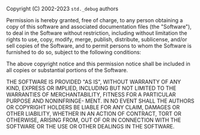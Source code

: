 Copyright (C) 2002-2023 `std._debug` authors

Permission is hereby granted, free of charge, to any person
obtaining a copy of this software and associated documentation
files (the "Software"), to deal in the Software without restriction,
including without limitation the rights to use, copy, modify, merge,
publish, distribute, sublicense, and/or sell copies of the Software,
and to permit persons to whom the Software is furnished to do so,
subject to the following conditions:

The above copyright notice and this permission notice shall be
included in  all copies or substantial portions of the Software.

THE SOFTWARE IS PROVIDED "AS IS", WITHOUT WARRANTY OF ANY KIND,
EXPRESS OR IMPLIED, INCLUDING BUT NOT LIMITED TO THE WARRANTIES OF
MERCHANTABILITY, FITNESS FOR A PARTICULAR PURPOSE AND NONINFRINGE-
MENT. IN NO EVENT SHALL THE AUTHORS OR COPYRIGHT HOLDERS BE LIABLE
FOR ANY CLAIM, DAMAGES OR OTHER LIABILITY, WHETHER IN AN ACTION OF
CONTRACT, TORT OR OTHERWISE, ARISING FROM, OUT OF OR IN CONNECTION
WITH THE SOFTWARE OR THE USE OR OTHER DEALINGS IN THE SOFTWARE.
